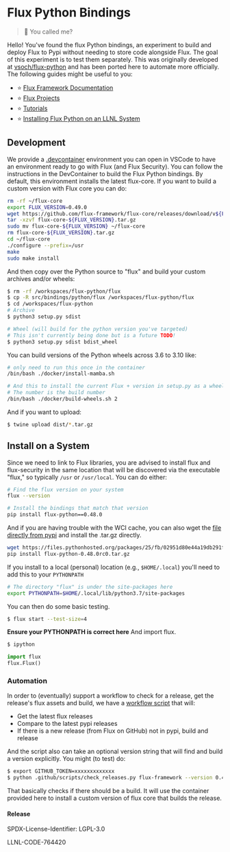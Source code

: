 # Flux Python Bindings

> 🐍️ You called me?

Hello! You've found the flux Python bindings, an experiment to build and deploy
Flux to Pypi without needing to store code alongside Flux. The goal of
this experiment is to test them separately. This was originally developed
at [vsoch/flux-python](https://github.com/vsoch/flux-python) and has 
been ported here to automate more officially. The following guides might be useful
to you:

 - ⭐️ [Flux Framework Documentation](https://flux-framework.readthedocs.io)
 - ⭐️ [Flux Projects](https://flux-framework.org)
 - ⭐️ [Tutorials](https://flux-framework.readthedocs.io/en/latest/tutorials/index.html)
 - ⭐️ [Installing Flux Python on an LLNL System](https://github.com/flux-framework/flux-python/blob/main/LLNL.md) 
 
## Development

We provide a [.devcontainer](https://github.com/flux-framework/flux-python/tree/main/.devcontainer) environment you can open in VSCode
to have an environment ready to go with Flux (and Flux Security). You can follow
the instructions in the DevContainer to build the Flux Python bindings.
By default, this environment installs the latest flux-core.
If you want to build a custom version with Flux core you can do:

```bash
rm -rf ~/flux-core
export FLUX_VERSION=0.49.0
wget https://github.com/flux-framework/flux-core/releases/download/v${FLUX_VERSION}/flux-core-${FLUX_VERSION}.tar.gz
tar -xzvf flux-core-${FLUX_VERSION}.tar.gz
sudo mv flux-core-${FLUX_VERSION} ~/flux-core
rm flux-core-${FLUX_VERSION}.tar.gz
cd ~/flux-core
./configure --prefix=/usr
make
sudo make install
```

And then copy over the Python source to "flux" and build your custom archives and/or wheels:

```bash
$ rm -rf /workspaces/flux-python/flux
$ cp -R src/bindings/python/flux /workspaces/flux-python/flux
$ cd /workspaces/flux-python
# Archive
$ python3 setup.py sdist

# Wheel (will build for the python version you've targeted)
# This isn't currently being done but is a future TODO!
$ python3 setup.py sdist bdist_wheel
```

You can build versions of the Python wheels across 3.6 to 3.10 like:

```bash
# only need to run this once in the container
/bin/bash ./docker/install-mamba.sh

# And this to install the current Flux + version in setup.py as a wheel
# The number is the build number
/bin/bash ./docker/build-wheels.sh 2
```

And if you want to upload:

```bash
$ twine upload dist/*.tar.gz
```

## Install on a System

Since we need to link to Flux libraries, you are advised to install flux and flux-security in the same location
that will be discovered via the executable "flux," so typically `/usr` or `/usr/local`. You can do either:

```bash
# Find the flux version on your system
flux --version

# Install the bindings that match that version
pip install flux-python==0.48.0
```
And if you are having trouble with the WCI cache, you can also wget the [file directly from pypi]()
and install the .tar.gz directly.

```bash
wget https://files.pythonhosted.org/packages/25/fb/02951d80e44a19db291f0e7370d4e7d82c0c1b17709a37913881f958dff7/flux-python-0.48.0rc0.tar.gz
pip install flux-python-0.48.0rc0.tar.gz
```

If you install to a local (personal) location (e.g., `$HOME/.local`) you'll need to add this to your `PYTHONPATH`

```bash
# The directory "flux" is under the site-packages here
export PYTHONPATH=$HOME/.local/lib/python3.7/site-packages
```

You can then do some basic testing.

```bash
$ flux start --test-size=4
```

**Ensure your PYTHONPATH is correct here** And import flux.

```bash
$ ipython
```
```python
import flux
flux.Flux()
```

### Automation

In order to (eventually) support a workflow to check for a release, get the release's
flux assets and build, we have a [workflow script](.github/scripts/check_releases.py) that will:

- Get the latest flux releases
- Compare to the latest pypi releases
- If there is a new release (from Flux on GitHub) not in pypi, build and release

And the script also can take an optional version string that will find and build
a version explicitly. You might (to test) do:

```bash
$ export GITHUB_TOKEN=xxxxxxxxxxxxx
$ python .github/scripts/check_releases.py flux-framework --version 0.46.0
```

That basically checks if there should be a build. It will use the container provided
here to install a custom version of flux core that builds the release.

#### Release

SPDX-License-Identifier: LGPL-3.0

LLNL-CODE-764420